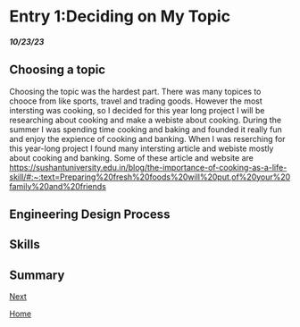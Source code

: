 # Entry 1:Deciding on My Topic
##### 10/23/23
## Choosing a topic
Choosing the topic was the hardest part. There was many topices to chooce from like sports, travel and trading goods. However the most intersting was cooking, so I decided for this year long project I will be researching about cooking and make a webiste about cooking. During the summer I was spending time cooking and baking and founded it really fun and enjoy the expience of cooking and banking. When I was reserching for this year-long project I found many intersting article and webiste mostly about cooking and banking. Some of these article and website are https://sushantuniversity.edu.in/blog/the-importance-of-cooking-as-a-life-skill/#:~:text=Preparing%20fresh%20foods%20will%20put,of%20your%20family%20and%20friends



## Engineering Design Process


## Skills











## Summary
[Next](entry02.md)

[Home](../README.md)
